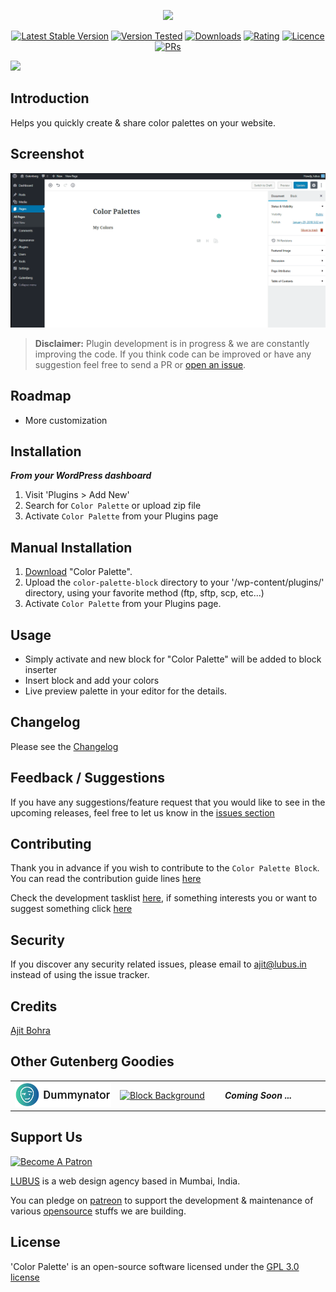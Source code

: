 <p align="center"><img src="https://user-images.githubusercontent.com/1039236/38085557-935d7ce8-336e-11e8-920e-dc2d46610c6a.png"></p>

<p align="center">
<a href="https://wordpress.org/plugins/color-palette-block/"><img src="https://img.shields.io/wordpress/plugin/v/color-palette-block.svg" alt="Latest Stable Version"></a> <a href="https://wordpress.org/plugins/color-palette-block/"><img src="https://img.shields.io/wordpress/v/color-palette-block.svg" alt="Version Tested"></a> <a href="https://wordpress.org/plugins/color-palette-block/"><img src="https://img.shields.io/wordpress/plugin/dt/color-palette-block.svg" alt="Downloads"></a> <a href="https://wordpress.org/plugins/color-palette-block/"><img src="https://img.shields.io/wordpress/plugin/r/color-palette-block.svg" alt="Rating"></a> <a href="https://wordpress.org/plugins/color-palette-block/"><img src="https://img.shields.io/aur/license/yaourt.svg" alt="Licence"></a>
<a href="https://github.com/lubusin/color-palette-block/blob/master/CONTRIBUTING.md"><img src="https://img.shields.io/badge/PRs-welcome-brightgreen.svg?style=flat-square" alt="PRs"></a>
</p>

<a href="https://lubus.in/">
<img src="https://user-images.githubusercontent.com/1039236/40877801-3fa8ccf6-66a4-11e8-8f42-19ed4e883ce9.png" />
</a>

## Introduction

Helps you quickly create & share color palettes on your website.

## Screenshot
![Plugin Screenshot](https://raw.githubusercontent.com/lubusIN/color-palette-block/master/.wordpress-org/screenshot-1.gif)


>**Disclaimer:** Plugin development is in progress & we are constantly improving the code. If you think code can be improved or have any suggestion feel free to send a PR or [open an issue](https://github.com/lubusIN/color-palette-block/issues).

## Roadmap

- More customization

## Installation

***From your WordPress dashboard***
 1. Visit 'Plugins > Add New'
 2. Search for `Color Palette`  or upload zip file
 3. Activate `Color Palette` from your Plugins page

## Manual Installation
 1. [Download](https://wordpress.org/plugins/color-palette-block/) "Color Palette".
 2. Upload the `color-palette-block` directory to your '/wp-content/plugins/' directory, using your favorite method (ftp, sftp, scp, etc...)
 3. Activate `Color Palette` from your Plugins page.

## Usage

- Simply activate and new block for "Color Palette" will be added to block inserter<br/>
- Insert block and add your colors<br/>
- Live preview palette in your editor for the details.

## Changelog

Please see the [Changelog](CHANGELOG.md) 

## Feedback / Suggestions

If you have any suggestions/feature request that you would like to see in the upcoming releases, feel free to let us know in the [issues section](https://github.com/lubusIN/color-palette-block/issues)

## Contributing

Thank you in advance if you wish to contribute to the `Color Palette Block`. You can read the contribution guide lines [here](CONTRIBUTING.md)

Check the development tasklist [here](https://github.com/lubusIN/color-palette-block/projects/1), if something interests you or want to suggest something click [here](https://github.com/lubusIN/color-palette-block/issues)

## Security

If you discover any security related issues, please email to [ajit@lubus.in](mailto:ajit@lubus.com) instead of using the issue tracker.

## Credits

[Ajit Bohra](http://https://twitter.com/ajitbohra)

## Other Gutenberg Goodies
<table width="100%">
	<tr>
		<td width="33.33%">
		<a href="https://github.com/lubusIN/dummynator">
			<img src="https://raw.githubusercontent.com/lubusIN/dummynator/master/.wordpress-org/logo.png" alt="Dummynator" />
		</a>
		</td>
		<td width="33.33%">
			<a href="https://github.com/lubusIN/block-background">
			<img src="https://user-images.githubusercontent.com/1039236/38365718-068c190e-38fb-11e8-8ada-a4a50cfd95d1.png" alt="Block Background"/>
			</a>
		</td>
		<td width="33.33%"><strong><i>Coming Soon ...</i></strong></td>
	</tr>
</table>

##  Support Us

<a href="https://www.patreon.com/lubus">
<img src="https://c5.patreon.com/external/logo/become_a_patron_button.png" alt="Become A Patron"/>
</a>

[LUBUS](http://lubus.in) is a web design agency based in Mumbai, India.

You can pledge on [patreon](https://www.patreon.com/lubus) to support the development & maintenance of various [opensource](https://github.com/lubusIN/) stuffs we are building.

## License

'Color Palette' is an open-source software licensed under the [GPL 3.0 license](LICENSE)
